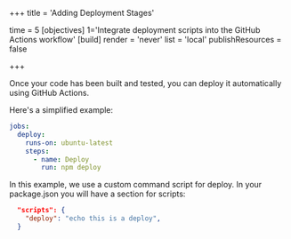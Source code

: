 +++
title = 'Adding Deployment Stages'

time = 5
[objectives]
    1='Integrate deployment scripts into the GitHub Actions workflow'
[build]
  render = 'never'
  list = 'local'
  publishResources = false

+++

Once your code has been built and tested, you can deploy it automatically using GitHub Actions.

Here's a simplified example:

```yaml
jobs:
  deploy:
    runs-on: ubuntu-latest
    steps:
      - name: Deploy
        run: npm deploy
```

In this example, we use a custom command script for deploy. In your package.json you will have a section for scripts:

```json
  "scripts": {
    "deploy": "echo this is a deploy",
  }
```
